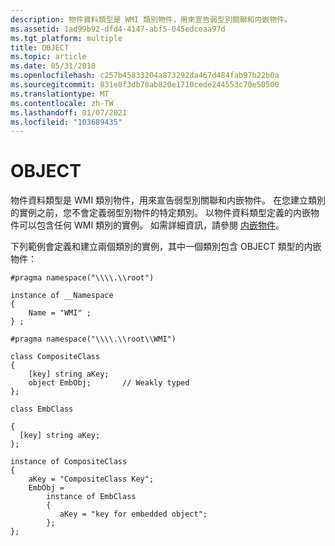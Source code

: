 ```yaml
---
description: 物件資料類型是 WMI 類別物件，用來宣告弱型別關聯和内嵌物件。
ms.assetid: 1ad99b92-dfd4-4147-abf5-045edceaa97d
ms.tgt_platform: multiple
title: OBJECT
ms.topic: article
ms.date: 05/31/2018
ms.openlocfilehash: c257b45833204a873292da467d484fab97b22b0a
ms.sourcegitcommit: 831e8f3db78ab820e1710cede244553c70e50500
ms.translationtype: MT
ms.contentlocale: zh-TW
ms.lasthandoff: 01/07/2021
ms.locfileid: "103689435"
---
```

# <a name="object"></a>OBJECT

物件資料類型是 WMI 類別物件，用來宣告弱型別關聯和内嵌物件。 在您建立類別的實例之前，您不會定義弱型別物件的特定類別。 以物件資料類型定義的内嵌物件可以包含任何 WMI 類別的實例。 如需詳細資訊，請參閱 [内嵌物件](embedded-objects.md)。

下列範例會定義和建立兩個類別的實例，其中一個類別包含 OBJECT 類型的内嵌物件：

``` syntax
#pragma namespace("\\\\.\\root")

instance of __Namespace
{
    Name = "WMI" ;
} ;

#pragma namespace("\\\\.\\root\\WMI")

class CompositeClass
{
    [key] string aKey;   
    object EmbObj;       // Weakly typed
};

class EmbClass

{
  [key] string aKey;
};

instance of CompositeClass
{
    aKey = "CompositeClass Key";
    EmbObj = 
        instance of EmbClass
        {
           aKey = "key for embedded object";
        };
};
```

 

 



